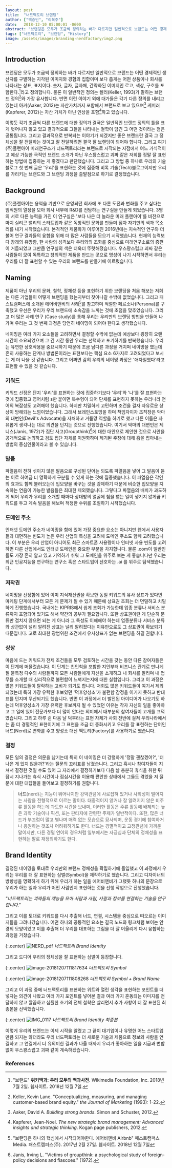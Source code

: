```yaml
---
layout: post
title:  "너드팩토리 브랜딩"
author: ["백승빈", "리복주"]
date:   2018-12-10 05:00:01 -0600
abstract: "브랜딩은 모두가 조금씩 정의하는 바가 다르지만 일반적으로 브랜드는 어떤 경제적인 생산자를 구별하는 지각된 이미지와 경험의 집합이며 보다 좁게는 어떤 상품이나 회사를 나타내는 상표, 표지이다. 숫자, 글자, 글자체, 간략화된 이미지인 로고, 색상, 구호를 포함한다. 라고 정의합니다. 물론 이 일반적인 정의는 켈러(Keller, 1993)가 말하는 브랜드 정의와 가장 유사합니다. 반면 이런 이야기 외에 대가들은 각기 다른 정의를 내리고 있는데 아커(Aaker, 2012)는 자산가치까지 포함해서 브랜드로 보고 있으며 케퍼러(Kapferer, 2012)는 자산 가치가 아닌 인상을 포함하고 있습니다."
tags: ["너드팩토리", "브랜딩", "History"]
image: /assets/images/branding-nerdfactory/img2.png
---
```


## Introduction

브랜딩은 모두가 조금씩 정의하는 바가 다르지만 일반적으로 브랜드는 어떤 경제적인 생산자를 구별하는 지각된 이미지와 경험의 집합이며 보다 좁게는 어떤 상품이나 회사를 나타내는 상표, 표지이다. 숫자, 글자, 글자체, 간략화된 이미지인 로고, 색상, 구호를 포함한다.[^1]라고 정의합니다. 물론 이 일반적인 정의는 켈러(Keller, 1993)가 말하는 브랜드 정의[^2]와 가장 유사합니다. 반면 이런 이야기 외에 대가들은 각기 다른 정의를 내리고 있는데 아커(Aaker, 2012)는 자산가치까지 포함해서 브랜드로 보고 있으며[^3] 케퍼러(Kapferer, 2012)는 자산 가치가 아닌 인상을 포함[^4]하고 있습니다.

이렇듯 각기 조금씩 다른 브랜드에 대한 정의가 결국은 일반적인 브랜드 정의의 틀을 크게 벗어나지 않고 있고 결과적으로 그들을 나타내는 철학이 담긴 그 어떤 것이라는 점은 공통됩니다. 그리고 결과적으로 반복되는 이야기가 되겠지만 좋은 브랜드란 결국 그 정체성을 잘 전달하는 것이고 잘 전달하려면 결국 잘 브랜딩이 되어야 합니다. 그리고 여기 (주)플랜아이 미래연구소가 너드팩토리라는 브랜드로 시작되는 지점에서 여느 가식적이고 예상 가능한 극적인 브랜드 소개가 아닌 우스꽝스럽고 괴짜 같은 저희를 정말 잘 표현하는 방법에 집중하는 게 좋겠다고 판단했습니다. 그리고 그 방법 중 하나로 우리의 기술 블로그 첫 번째 글은 '우리'를 표현하는 것에 집중해 비록 기술(Tech)블로그이지만 우리를 가리키는 브랜드와 그 브랜딩 과정을 출발점으로 하기로 결정했습니다.

## Background

(주)플랜아이는 용역을 기반으로 운영되던 회사에 또 다른 도전과 변화를 주고 싶다는 임직원의 열정을 모아 회사 내부에 R&D를 전담하는 연구실을 만들게 되었습니다. 3명의 서로 다른 능력을 가진 이 연구실은 '보다 나은 더 놀라운 미래 플랜아이'를 비전으로 마치 실리콘 밸리의 스타트업과 같은 독창적인 문화를 만들며 점차 자기만의 색과 목소리를 내기 시작했습니다. 본격적인 제품화가 이루어진 2016년에는 지속적인 연구와 더불어 연구 결과들의 융합을 위해 더 많은 사람들을 모으기 시작했습니다. 현재의 능력보다 장래의 유망함, 한 사람의 성격보다 우리와의 조화를 중심으로 미래연구소로의 증편이 거듭되었고 그만큼 연구실의 색은 더욱더 뚜렷해졌습니다. 우스꽝스럽고 괴짜 같은 사람들이 모여 독특하고 창의적인 제품을 만드는 곳으로 명성이 나기 시작하면서 우리는 우리를 더 잘 표현할 수 있는 우리의 브랜드를 만들기에 이르렀습니다.

## Naming

제품이 아닌 우리의 문화, 철학, 정체성 등을 표현하기 위한 브랜딩을 처음 해보는 저희는 다른 기업들이 어떻게 브랜딩을 했는지부터 찾아나갈 수밖에 없었습니다. 그리고 패스트캠퍼스에 소개된 에어비앤비의 사례[^5]를 참고하며 적절한 페르소나(Persona)를 구축했고 우선은 우리가 우리 브랜드에 소속감을 느끼는 것에 초점을 맞추었습니다. 그리고 더 많은 사례 연구 (Case study)를 통해 우리는 우리만의 브랜딩 방법을 만들어 나가며 우리는 그 첫 번째 과정은 당연히 네이밍이 되어야 한다고 생각했습니다.

네이밍은 여러 가지 요소들을 고려하면서 결정할 수밖에 없는데 예상보다 굉장히 오랜 시간이 소요되었으며 그 긴 시간 동안 우리는 선택하고 포기하기를 반복했습니다. 우리는 유연한 상호작용을 중요시하기 때문에 조금 남다른 과정을 거치며 네이밍을 했는데 흔히 사용하는 단계나 방법론이라는 표현보다는 핵심 요소 6가지로 고려되었다고 보시는 게 더 나을 것 같습니다. 그리고 어쩌면 감히 우리의 네이밍 과정은 '애자일했다'라고 표현할 수 있을 것 같습니다.

### 키워드

키워드 선정은 단지 '우리'를 표현하는 것에 집중하기보다 '우리'와 '나'를 잘 표현하는 것에 집중했고 영어처럼 s만 붙이면 복수형이 되어 단체를 표현하지 못하는 우리나라 언어의 복잡성도 고려해야 했습니다. 하지만 치밀하게 고민하며 조건을 걸자 자유로운 상상이 방해되는 느낌이었습니다. 그래서 브레인스토밍을 하며 책임자이자 조직장은 악마의 대변인(Devil's Advocate)을 자처하고 거름망 역할을 하기로 했고 다른 이들은 자유롭게 생각나는 대로 의견을 던지는 것으로 진행했습니다. 여기서 악마의 대변인은 제니스(Janis, 1972)가 집단 사고(Groupthink)[^6]에 대한 대안으로 제안한 것으로 사안을 공개적으로 논의하고 검토 집단 자체를 이원화하며 제기된 주장에 대해 흠을 잡아내는 방법의 중심인물이라고 볼 수 있습니다.

### 발음

파열음이 전혀 섞이지 않은 발음으로 구성된 단어는 되도록 파열음을 넣어 그 발음이 듣는 이로 하여금 더 명확하게 구분될 수 있게 하는 것에 집중했습니다. 이 파열음은 각인의 효과도 함께 불러오는데 입모양을 바꾸는 것을 강제하기 때문에 비슷한 입모양을 지속하는 연음이 가능한 발음들은 최대한 제외했습니다. 그렇다고 파열음의 배치가 과도하게 되어 우리가 우리를 소개할 때마다 상대방의 얼굴에 침을 뱉는 일이 생기지 않게끔 키워드를 두고 계속 발음을 해보며 적정한 수위를 조절하기 시작했습니다.

### 도메인 주소

인터넷 도메인 주소가 네이밍을 함에 있어 가장 중요한 요소는 아니지만 웹에서 사용자들과 대면하는 빈도가 높은 우리 산업의 특성을 고려해 도메인 주소도 함께 고려했습니다. 이 부분은 우리 산업이 아니어도 최근 스마트폰 사용량이나 인터넷 사용 빈도를 고려하면 다른 산업에서도 인터넷 도메인은 중요한 부분을 차지합니다. 물론 .com이 일반인들도 가장 흔히 알고 있고 기억하기 쉬워 그 도메인을 위주로 보는 게 좋습니다만 우리는 최근 인공지능을 연구하는 연구소 혹은 스타트업이 선호하는 .ai 를 위주로 탐색했습니다.  

### 저작권

네이밍을 선정함에 있어 이미 지식재산권을 확보한 동일 키워드의 유사 상표가 있다면 마케팅 단계에서부터 모든 게 문제가 될 수 있기 때문에 상표권 조회는 더 면밀하고 치밀하게 진행했습니다. 국내에는 KIPRIS에서 쉽게 조회가 가능한데 업종 분류나 서비스 분류까지 포함되어 있기도 해서 약간의 공부가 필요합니다. 또한 상표권이란 게 단순히 분류만 겹치지 않으면 되는 게 아니라 그 특성도 이해해야 하는데 업종분류나 서비스 분류와 상관없이 널리 알려진 상표는 널리 알려졌다는 이유만으로도 그 상표권이 확보되기 때문입니다. 고로 최대한 광범위한 조건에서 유사상표가 없는 브랜딩을 하길 권합니다.

### 상상

마음에 드는 키워드가 전제 조건들을 모두 검토하는 시간을 갖는 동안 다른 참여자들은 이 단계에 머물렀습니다. 이 단계는 친인척을 포함한 지인부터 비즈니스 관계로 만나게 될 불특정 다수의 사람들까지 모든 사람들에게 자신을 소개하고 내 회사를 알리며 내 업무를 소개할 때 심리적으로 불편함이 느껴지는지에 대한 실험입니다. 그리고 이 과정은 많은 키워드들이 탈락하는 고비가 되기도 합니다. 저희도 많은 키워드들이 여기서 제외되었는데 특히 가장 유력한 후보였던 '덕후양성소'가 불편함 감정을 이기지 못하고 반대표를 던지며 무산되기도 했습니다. 반면 이 과정에서 더 발전된 아이디어가 나오기도 하는데 덕후양성소가 가장 유력한 후보까지 될 수 있었던 이유는 각자 자신의 일을 좋아하고 그 일에 있어 전문가보다 더 많이 안다는 의미에서 대부분의 참여자들이 고개를 끄덕였습니다. 그리고 하루 쉰 다음 날 덕후라는 표현 자체가 사회 전반에 걸쳐 우리나라에서는 좀 더 경멸적인 표현이기에 그 표현을 조금 더 중화시키고 우리를 잘 표현하는 단어인 너드(Nerd)로 변화를 주고 양성소 대신 팩토리(Factory)를 사용하기로 했습니다. 

### 결정

모든 일의 결정은 의문을 남기는데 특히 이 네이밍은 더 강렬하게 '정말 괜찮겠어?', '더 나은 게 있지 않을까?'라는 질문의 꼬리표를 남겼습니다. 그리고 혹시나 참여자들이 지쳐서 결정한 것일 수도 있어 그 자리에서 결정하기보다 다음 날 충분히 휴식을 취한 뒤 잠시 지나가는 휴식 시간이나 점심시간을 이용해 편안한 상태에서 그들도 겪었을 저 질문에 대한 대답들을 들어보고 결정하기를 권합니다.

> **너드**(nerd)는 지능이 뛰어나지만 강박관념에 사로잡혀 있거나 사회성이 떨어지는 사람을 전형적으로 이르는 말이다. 대중적이지 않거나 잘 알려지지 않은 비주류 활동을 하는데 과도한 시간을 보내며, 이러한 활동은 주류 활동에 배제되는 높은 과학 기술이나 픽션, 또는 판타지에 관련한 주제가 일반적이다. 또한, 많은 너드가 부끄럼이 많고 별나며 매력 없는 모습으로 묘사되며, 운동 경기에 참여하거나 응원하는 것조차 어려워하기도 한다. 너드는 경멸적이고 고정관념에 가까운 말이지만, 다른 경멸 언어의 경우처럼 일부에서는 자긍심과 단체의 정체성을 표현하는 말로 재정의하기도 한다.

## Brand Identity

결정된 네이밍을 토대로 우리만의 브랜드 정체성을 확립하기에 돌입했고 이 과정에서 우리는 우리를 더 잘 표현하는 심벌(Symbol)을 제작하기로 했습니다. 그리고 디자이너의 방향성을 명확하게 하기 위해 우리가 하는 일을 에어비엔비가 그랬듯 하나의 문장으로 우리가 하는 일과 우리가 어떤 사람인지 표현하는 것을 선행 작업으로 진행했습니다.

*"너드팩토리는 괴짜들의 재능을 모아 사람과 사람, 사람과 정보를 연결하는 기술을 연구합니다."*

그리고 이를 토대로 키워드를 다시 추출해 너드, 연결, 시스템을 중심으로 떠오르는 이미지들을 그려나갔습니다. 어떤 하나의 공통적인 요소는 결국 노드와 링크처럼 보이는 안경의 모양이었고 이를 추출해 더 우리를 대표하는 그림을 더 잘 어울리게 다시 융합하는 과정을 거쳤습니다. 

{:.center}
![NERD_pdf](/assets/images/branding-nerdfactory/img1.png)
*너드팩토리 Brand Identity*

그리고 드디어 우리의 정체성을 잘 표현하는 심벌이 등장합니다.

{:.center}
![image-20181207111817634](/assets/images/branding-nerdfactory/img2.png)
*너드팩토리 Symbol*

{:.center}
![image-20181207111808268](/assets/images/branding-nerdfactory/img3.png)
*너드팩토리 Symbol + Brand Name*

그리고 이 과정 중에 너드팩토리를 표현하는 위트와 열린 생각을 표현하는 포인트를 더 넣자는 의견이 나왔고 여러 가지 포인트를 넣어본 결과 여러 가지 혼동되는 이미지를 전달하지 않고 깔끔하고 심플한 초기의 전체 철학은 살리면서 추가 사항이 더 잘 표현된 최종본을 선택했습니다. 

{:.center}
![IMG_0117](/assets/images/branding-nerdfactory/img4.PNG) 
*너드팩토리 Brand Identity 최종본*

이렇게 우리의 브랜드는 이제 시작을 알렸고 그 끝이 대기업이나 유명한 어느 스타트업만큼 되지는 않더라도 우리 너드팩토리는 더 새로운 기술과 제품으로 정보와 사람을 연결하고 그 연결에서 더 유의미한 결과가 나올 때까지 우리가 좋아하는 일을 지금과 변함없이 우스꽝스럽고 괴짜 같이 계속하겠습니다.

### References

[^1]: "브랜드" **위키백과: 우리 모두의 백과사전**. Wikimedia Foundation, Inc. 2018년 7월 2일. 웹사이트. 2018년 12월 7일.
[^2]: Keller, Kevin Lane. "Conceptualizing, measuring, and managing customer-based brand equity." *the Journal of Marketing* (1993): 1-22. 
[^3]: Aaker, David A. *Building strong brands*. Simon and Schuster, 2012.
[^4]: Kapferer, Jean-Noel. *The new strategic brand management: Advanced insights and strategic thinking*. Kogan page publishers, 2012.
[^5]: "브랜딩은 하나의 핵심에서 시작되어야한다. 에어비앤비 Airbnb" 패스트캠퍼스 Media. 패스트캠퍼스(주). 2017년 2월 27일. 웹사이트. 2018년 12월 7일
[^6]: Janis, Irving L. "Victims of groupthink: a psychological study of foreign-policy decisions and fiascoes." (1972). 